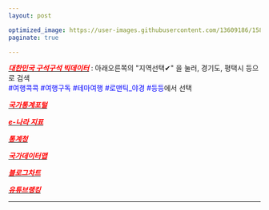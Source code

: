 ```yaml
---
layout: post

optimized_image: https://user-images.githubusercontent.com/13609186/158834837-bd392b02-4f2f-4d92-8ce9-769d6b2ac2e3.jpg
paginate: true

---
```


[<span style="color:red">***대한민국 구석구석 빅데이터***</span>](https://korean.visitkorea.or.kr/main/main.do#home) : 아래오른쪽의 "지역선택✔" 을 눌러, 경기도, 평택시 등으로 검색<br> <span style="color:blue">#여행콕콕 #여행구독 #테마여행 #로맨틱_야경 #등등</span>에서 선택 <br>

[<span style="color:red">***국가통계포털***</span>](https://kosis.kr/index/index.do) <br>

[<span style="color:red">***e-나라 지표***</span>](https://www.index.go.kr/potal/idx/keyBord.do) <br>

[<span style="color:red">***통계청***</span>](https://kostat.go.kr/portal/korea/index.action) <br>

[<span style="color:red">***국가데이터맵***</span>](https://www.data.go.kr/tcs/opd/ndm/view.do) <br>

[<span style="color:red">***블로그차트***</span>](https://www.blogchart.co.kr/chart/theme) <br>

[<span style="color:red">***유튜브랭킹***</span>](https://youtube-rank.com/) <br>

---






